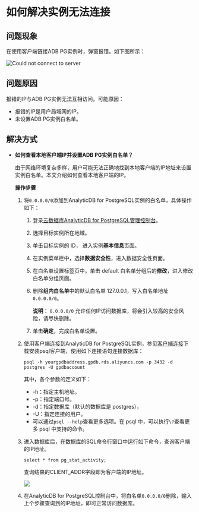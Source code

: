 # 如何解决实例无法连接

## 问题现象

在使用客户端链接ADB PG实例时，弹窗报错。如下图所示：

![Could not connect to server](https://static-aliyun-doc.oss-accelerate.aliyuncs.com/assets/img/zh-CN/4909358061/p203582.png)

## 问题原因

报错的IP与ADB PG实例无法互相访问。可能原因：

-   报错的IP是用户局域网的IP。
-   未设置ADB PG实例白名单。

## 解决方式

-   **如何查看本地客户端IP并设置ADB PG实例白名单？**

    由于网络环境复杂多样，用户可能无法正确地找到本地客户端的IP地址来设置实例白名单。本文介绍如何查看本地客户端的IP。

    **操作步骤**

    1.  将`0.0.0.0/0`添加到AnalyticDB for PostgreSQL实例的白名单，具体操作如下：
        1.  登录[云数据库AnalyticDB for PostgreSQL管理控制台](https://gpdb.console.aliyun.com)。
        2.  选择目标实例所在地域。
        3.  单击目标实例的 ID， 进入实例**基本信息**页面。
        4.  在实例菜单栏中，选择**数据安全性**，进入数据安全性页面。

        5.  在白名单设置标签页中，单击 default 白名单分组后的**修改**，进入修改白名单分组页面。
        6.  删除**组内白名单**中的默认白名单 127.0.0.1，写入白名单地址`0.0.0.0/0`。

            **说明：** `0.0.0.0/0` 允许任何IP访问数据库，将会引入较高的安全风险，请尽快删除。

        7.  单击**确定**，完成白名单设置。
    2.  使用客户端连接到AnalyticDB for PostgreSQL实例，参见[客户端连接](/intl.zh-CN/快速入门/客户端连接.md)下载安装psql客户端，使用如下连接语句连接数据库：

        ```
        psql -h yourgpdbaddress.gpdb.rds.aliyuncs.com -p 3432 -d postgres -U gpdbaccount
        ```

        其中，各个参数的定义如下：

        -   -h：指定主机地址。
        -   -p：指定端口号。
        -   -d：指定数据库（默认的数据库是 postgres），
        -   -U：指定连接的用户。
        -   可以通过`psql --help`查看更多选项。在 psql 中，可以执行`\?`查看更多 psql 中支持的命令。
    3.  进入数据库后，在数据库的SQL命令行窗口中运行如下命令，查询客户端的IP地址。

        ```
        select * from pg_stat_activity;
        ```

        查询结果的CLIENT\_ADDR字段即为客户端的IP地址。

        ![](https://static-aliyun-doc.oss-accelerate.aliyuncs.com/assets/img/zh-CN/0831129951/p38978.png)

    4.  在AnalyticDB for PostgreSQL控制台中，将白名单`0.0.0.0/0`删除，输入上个步骤查询到的IP地址，即可正常访问数据库。

